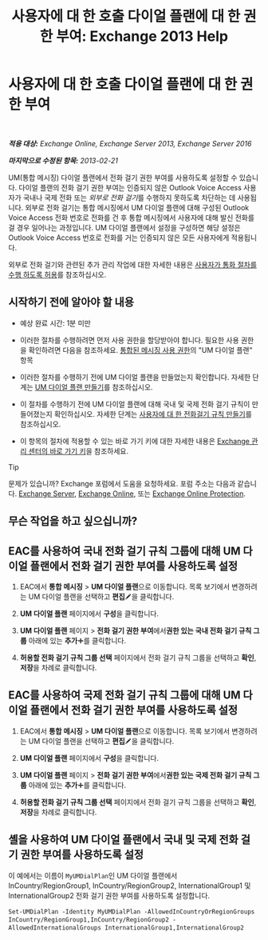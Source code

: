 ﻿---
title: '사용자에 대 한 호출 다이얼 플랜에 대 한 권한 부여: Exchange 2013 Help'
TOCTitle: 사용자에 대 한 호출 다이얼 플랜에 대 한 권한 부여
ms:assetid: 7c7fd0c4-4001-408e-b352-c49bac9f78cc
ms:mtpsurl: https://technet.microsoft.com/ko-kr/library/Bb691175(v=EXCHG.150)
ms:contentKeyID: 51407711
ms.date: 05/22/2018
mtps_version: v=EXCHG.150
ms.translationtype: MT
---

# 사용자에 대 한 호출 다이얼 플랜에 대 한 권한 부여

 

_**적용 대상:** Exchange Online, Exchange Server 2013, Exchange Server 2016_

_**마지막으로 수정된 항목:** 2013-02-21_

UM(통합 메시징) 다이얼 플랜에서 전화 걸기 권한 부여를 사용하도록 설정할 수 있습니다. 다이얼 플랜의 전화 걸기 권한 부여는 인증되지 않은 Outlook Voice Access 사용자가 국내나 국제 전화 또는 *외부로 전화 걸기*를 수행하지 못하도록 차단하는 데 사용됩니다. 외부로 전화 걸기는 통합 메시징에서 UM 다이얼 플랜에 대해 구성된 Outlook Voice Access 전화 번호로 전화를 건 후 통합 메시징에서 사용자에 대해 발신 전화를 걸 경우 일어나는 과정입니다. UM 다이얼 플랜에서 설정을 구성하면 해당 설정은 Outlook Voice Access 번호로 전화를 거는 인증되지 않은 모든 사용자에게 적용됩니다.

외부로 전화 걸기와 관련된 추가 관리 작업에 대한 자세한 내용은 [사용자가 통화 절차를 수행 하도록 허용](allowing-users-to-make-calls-procedures-exchange-2013-help.md)를 참조하십시오.

## 시작하기 전에 알아야 할 내용

  - 예상 완료 시간: 1분 미만

  - 이러한 절차를 수행하려면 먼저 사용 권한을 할당받아야 합니다. 필요한 사용 권한을 확인하려면 다음을 참조하세요. [통합된 메시징 사용 권한](unified-messaging-permissions-exchange-2013-help.md)의 "UM 다이얼 플랜" 항목

  - 이러한 절차를 수행하기 전에 UM 다이얼 플랜을 만들었는지 확인합니다. 자세한 단계는 [UM 다이얼 플랜 만들기](create-a-um-dial-plan-exchange-2013-help.md)를 참조하십시오.

  - 이 절차를 수행하기 전에 UM 다이얼 플랜에 대해 국내 및 국제 전화 걸기 규칙이 만들어졌는지 확인하십시오. 자세한 단계는 [사용자에 대 한 전화걸기 규칙 만들기](create-dialing-rules-for-users-exchange-2013-help.md)를 참조하십시오.

  - 이 항목의 절차에 적용할 수 있는 바로 가기 키에 대한 자세한 내용은 [Exchange 관리 센터의 바로 가기 키](keyboard-shortcuts-in-the-exchange-admin-center-exchange-online-protection-help.md)을 참조하세요.


> [!TIP]
> 문제가 있습니까? Exchange 포럼에서 도움을 요청하세요. 포럼 주소는 다음과 같습니다. <A href="https://go.microsoft.com/fwlink/p/?linkid=60612">Exchange Server</A>, <A href="https://go.microsoft.com/fwlink/p/?linkid=267542">Exchange Online</A>, 또는 <A href="https://go.microsoft.com/fwlink/p/?linkid=285351">Exchange Online Protection</A>.



## 무슨 작업을 하고 싶으십니까?

## EAC를 사용하여 국내 전화 걸기 규칙 그룹에 대해 UM 다이얼 플랜에서 전화 걸기 권한 부여를 사용하도록 설정

1.  EAC에서 **통합 메시징** \> **UM 다이얼 플랜**으로 이동합니다. 목록 보기에서 변경하려는 UM 다이얼 플랜을 선택하고 **편집**![편집 아이콘](images/JJ218640.6f53ccb2-1f13-4c02-bea0-30690e6ea71d(EXCHG.150).gif "편집 아이콘")을 클릭합니다.

2.  **UM 다이얼 플랜** 페이지에서 **구성**을 클릭합니다.

3.  **UM 다이얼 플랜** 페이지 \> **전화 걸기 권한 부여**에서**권한 있는 국내 전화 걸기 규칙 그룹** 아래에 있는 **추가**![아이콘 추가](images/JJ218640.c1e75329-d6d7-4073-a27d-498590bbb558(EXCHG.150).gif "아이콘 추가")를 클릭합니다.

4.  **허용할 전화 걸기 규칙 그룹 선택** 페이지에서 전화 걸기 규칙 그룹을 선택하고 **확인**, **저장**을 차례로 클릭합니다.

## EAC를 사용하여 국제 전화 걸기 규칙 그룹에 대해 UM 다이얼 플랜에서 전화 걸기 권한 부여를 사용하도록 설정

1.  EAC에서 **통합 메시징** \> **UM 다이얼 플랜**으로 이동합니다. 목록 보기에서 변경하려는 UM 다이얼 플랜을 선택하고 **편집**![편집 아이콘](images/JJ218640.6f53ccb2-1f13-4c02-bea0-30690e6ea71d(EXCHG.150).gif "편집 아이콘")을 클릭합니다.

2.  **UM 다이얼 플랜** 페이지에서 **구성**을 클릭합니다.

3.  **UM 다이얼 플랜** 페이지 \> **전화 걸기 권한 부여**에서**권한 있는 국제 전화 걸기 규칙 그룹** 아래에 있는 **추가**![아이콘 추가](images/JJ218640.c1e75329-d6d7-4073-a27d-498590bbb558(EXCHG.150).gif "아이콘 추가")를 클릭합니다.

4.  **허용할 전화 걸기 규칙 그룹 선택** 페이지에서 전화 걸기 규칙 그룹을 선택하고 **확인**, **저장**을 차례로 클릭합니다.

## 셸을 사용하여 UM 다이얼 플랜에서 국내 및 국제 전화 걸기 권한 부여를 사용하도록 설정

이 예에서는 이름이 `MyUMDialPlan`인 UM 다이얼 플랜에서 InCountry/RegionGroup1, InCountry/RegionGroup2, InternationalGroup1 및 InternationalGroup2 전화 걸기 권한 부여를 사용하도록 설정합니다.

    Set-UMDialPlan -Identity MyUMDialPlan -AllowedInCountryOrRegionGroups InCountry/RegionGroup1,InCountry/RegionGroup2 -AllowedInternationalGroups InternationalGroup1,InternationalGroup2

